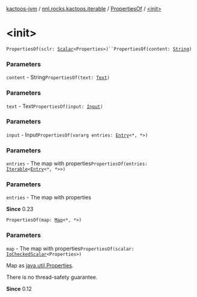 [kactoos-jvm](../../index.md) / [nnl.rocks.kactoos.iterable](../index.md) / [PropertiesOf](index.md) / [&lt;init&gt;](.)

# &lt;init&gt;

`PropertiesOf(sclr: `[`Scalar`](../../nnl.rocks.kactoos/-scalar/index.md)`<Properties>)``PropertiesOf(content: `[`String`](https://kotlinlang.org/api/latest/jvm/stdlib/kotlin/-string/index.html)`)`

### Parameters

`content` - String`PropertiesOf(text: `[`Text`](../../nnl.rocks.kactoos/-text/index.md)`)`

### Parameters

`text` - Text`PropertiesOf(input: `[`Input`](../../nnl.rocks.kactoos/-input/index.md)`)`

### Parameters

`input` - Input`PropertiesOf(vararg entries: `[`Entry`](https://kotlinlang.org/api/latest/jvm/stdlib/kotlin.collections/-map/-entry/index.html)`<*, *>)`

### Parameters

`entries` - The map with properties`PropertiesOf(entries: `[`Iterable`](https://kotlinlang.org/api/latest/jvm/stdlib/kotlin.collections/-iterable/index.html)`<`[`Entry`](https://kotlinlang.org/api/latest/jvm/stdlib/kotlin.collections/-map/-entry/index.html)`<*, *>>)`

### Parameters

`entries` - The map with properties

**Since**
0.23

`PropertiesOf(map: `[`Map`](https://kotlinlang.org/api/latest/jvm/stdlib/kotlin.collections/-map/index.html)`<*, *>)`

### Parameters

`map` - The map with properties`PropertiesOf(scalar: `[`IoCheckedScalar`](../../nnl.rocks.kactoos.scalar/-io-checked-scalar/index.md)`<Properties>)`

Map as [java.util.Properties](#).

There is no thread-safety guarantee.

**Since**
0.12

